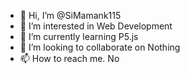 - 👋 Hi, I’m @SiMamank115
- 👀 I’m interested in Web Development
- 🌱 I’m currently learning P5.js
- 💞️ I’m looking to collaborate on Nothing
- 📫 How to reach me. No

<!---
SiMamank115/SiMamank115 is a ✨ special ✨ repository because its `README.md` (this file) appears on your GitHub profile.
You can click the Preview link to take a look at your changes.
--->
